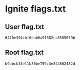 # Ignite flags.txt

## User flag.txt
```
6470e394cbf6dab6a91682cc8585059b
```

## Root flag.txt
```
b9bbcb33e11b80be759c4e844862482d
```
